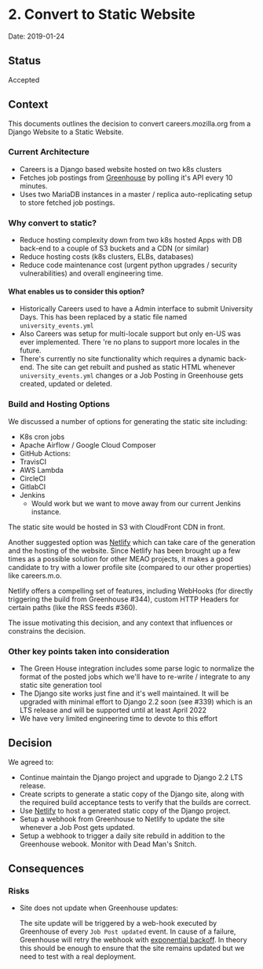# 2. Convert to Static Website

Date: 2019-01-24

## Status

Accepted

## Context

This documents outlines the decision to convert careers.mozilla.org from a
Django Website to a Static Website.


### Current Architecture

 - Careers is a Django based website hosted on two k8s clusters
 - Fetches job postings from [Greenhouse](https://www.greenhouse.io/) by polling
   it's API every 10 minutes.
 - Uses two MariaDB instances in a master / replica auto-replicating setup to
   store fetched job postings.

### Why convert to static?

 - Reduce hosting complexity down from two k8s hosted Apps with DB back-end
   to a couple of S3 buckets and a CDN (or similar)
 - Reduce hosting costs (k8s clusters, ELBs, databases)
 - Reduce code maintenance cost (urgent python upgrades / security
   vulnerabilities) and overall engineering time.

#### What enables us to consider this option?

 - Historically Careers used to have a Admin interface to submit University
   Days. This has been replaced by a static file named `university_events.yml`
 - Also Careers was setup for multi-locale support but only en-US was ever
   implemented. There 're no plans to support more locales in the future.
 - There's currently no site functionality which requires a dynamic back-end.
   The site can get rebuilt and pushed as static HTML whenever
   `university_events.yml` changes or a Job Posting in Greenhouse gets created,
   updated or deleted.

### Build and Hosting Options

We discussed a number of options for generating the static site including:

 - K8s cron jobs
 - Apache Airflow / Google Cloud Composer
 - GitHub Actions:
 - TravisCI
 - AWS Lambda
 - CircleCI
 - GitlabCI
 - Jenkins
   - Would work but we want to move away from our current Jenkins instance.

The static site would be hosted in S3 with CloudFront CDN in front.

Another suggested option was [Netlify](http://netlify.com/) which can take care
of the generation and the hosting of the website. Since Netlify has been brought
up a few times as a possible solution for other MEAO projects, it makes a good
candidate to try with a lower profile site (compared to our other properties)
like careers.m.o.

Netlify offers a compelling set of features, including WebHooks (for directly
triggering the build from Greenhouse #344), custom HTTP Headers for certain
paths (like the RSS feeds #360).

The issue motivating this decision, and any context that influences or
constrains the decision.

### Other key points taken into consideration

 - The Green House integration includes some parse logic to normalize the format
   of the posted jobs which we'll have to re-write / integrate to any static
   site generation tool
 - The Django site works just fine and it's well maintained. It will be upgraded
   with minimal effort to Django 2.2 soon (see #339) which is an LTS release and
   will be supported until at least April 2022
 - We have very limited engineering time to devote to this effort


## Decision

We agreed to:
 - Continue maintain the Django project and upgrade to Django 2.2 LTS release.
 - Create scripts to generate a static copy of the Django site, along with the
   required build acceptance tests to verify that the builds are correct.
 - Use [Netlify](http://netlify.com/) to host a generated static copy of the
   Django project.
 - Setup a webhook from Greenhouse to Netlify to update the site whenever a Job
   Post gets updated.
 - Setup a webhook to trigger a daily site rebuild in addition to the Greenhouse
   webook. Monitor with Dead Man's Snitch.

## Consequences

### Risks

- Site does not update when Greenhouse updates:

  The site update will be triggered by a web-hook executed by Greenhouse of
  every `Job Post updated` event. In cause of a failure, Greenhouse will retry
  the webhook with [exponential
  backoff](https://developers.greenhouse.io/webhooks.html#retry-policy). In
  theory this should be enough to ensure that the site remains updated but we
  need to test with a real deployment.
